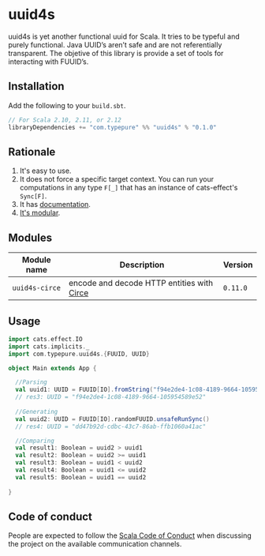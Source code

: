 # uuid4s

uuid4s is yet another functional uuid for Scala. It tries to be typeful and purely functional. Java UUID’s aren’t  safe  and are not referentially transparent. The objetive of this library is provide a set of tools for interacting with FUUID’s.
## Installation

Add the following to your `build.sbt`.

```scala
// For Scala 2.10, 2.11, or 2.12
libraryDependencies += "com.typepure" %% "uuid4s" % "0.1.0"
```

## Rationale

1. It's easy to use.
3. It does not force a specific target context. You can run your computations in any type `F[_]` that has an instance of cats-effect's `Sync[F]`.
4. It has [documentation][docs].
5. [It's modular](#modules).

[docs]: http://typepure.com/uuid4s
[circe]: http://circe.io

## Modules

| Module name          | Description                                | Version |
| -------------------- | ------------------------------------------ | ------- |
| `uuid4s-circe`      | encode and decode HTTP entities with [Circe][circe] | `0.11.0` |


## Usage

```scala
import cats.effect.IO
import cats.implicits._
import com.typepure.uuid4s.{FUUID, UUID}

object Main extends App {

  //Parsing
  val uuid1: UUID = FUUID[IO].fromString("f94e2de4-1c08-4189-9664-105954589e52").unsafeRunSync()
  // res3: UUID = "f94e2de4-1c08-4189-9664-105954589e52"
  
  //Generating
  val uuid2: UUID = FUUID[IO].randomFUUID.unsafeRunSync()
  // res4: UUID = "dd47b92d-cdbc-43c7-86ab-ffb1060a41ac"

  //Comparing
  val result1: Boolean = uuid2 > uuid1
  val result2: Boolean = uuid2 >= uuid1
  val result3: Boolean = uuid1 < uuid2
  val result4: Boolean = uuid1 <= uuid2
  val result5: Boolean = uuid1 == uuid2
  
}
```

## Code of conduct

People are expected to follow the [Scala Code of Conduct] when discussing the project on the available communication channels.


[Scala Code of Conduct]: https://www.scala-lang.org/conduct/
